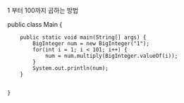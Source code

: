 1 부터 100까지 곱하는 방법

public class Main {

		public static void main(String[] args) {	
	        BigInteger num = new BigInteger("1");	
			for(int i = 1; i < 101; i++) {
				num = num.multiply(BigInteger.valueOf(i));
			}
			System.out.println(num);
		}
	
	
	}
